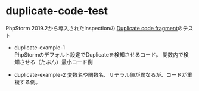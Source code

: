 # duplicate-code-test
PhpStorm 2019.2から導入されたInspectionの [Duplicate code fragment](https://www.jetbrains.com/help/phpstorm/analyzing-duplicates.html)のテスト

- duplicate-example-1  
PhpStormのデフォルト設定でDuplicateを検知させるコード。
関数内で検知させる（たぶん）最小コード例

- duplicate-example-2
変数名や関数名、リテラル値が異なるが、コードが重複する例。

